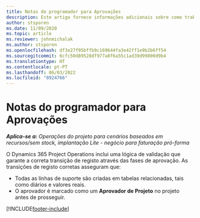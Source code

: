 ```yaml
---
title: Notas do programador para Aprovações
description: Este artigo fornece informações adicionais sobre como trabalhar com aprovações.
author: stsporen
ms.date: 11/09/2020
ms.topic: article
ms.reviewer: johnmichalak
ms.author: stsporen
ms.openlocfilehash: df3e27f95bffb9c169644fa3e42ff1e9b2b6ff54
ms.sourcegitcommit: 6cfc50d89528df977a8f6a55c1ad39d99800d9b4
ms.translationtype: HT
ms.contentlocale: pt-PT
ms.lasthandoff: 06/03/2022
ms.locfileid: "8924766"
---
```

# <a name="developer-notes-for-approvals"></a>Notas do programador para Aprovações

_**Aplica-se a:** Operações do projeto para cenários baseados em recursos/sem stock, implantação Lite - negócio para faturação pró-forma_

O Dynamics 365 Project Operations inclui uma lógica de validação que garante a correta transição de registo através das fases de aprovação. As transições de registo corretas asseguram que: 

  - Todas as linhas de suporte são criadas em tabelas relacionadas, tais como diários e valores reais.
  - O aprovador é marcado como um **Aprovador de Projeto** no projeto antes de prosseguir.


[!INCLUDE[footer-include](../includes/footer-banner.md)]